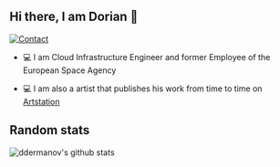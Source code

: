 ## Hi there, I am Dorian 👋

[![Contact](https://img.shields.io/badge/Contact-&#128231;-blue.svg)](mailto:dorian.dermanovic@outlook.com)

* 💻 I am Cloud Infrastructure Engineer and former Employee of the European Space Agency

* 💻 I am also a artist that publishes his work from time to time on [Artstation](https://www.artstation.com/aliiusthebearded)


## Random stats

![ddermanov's github stats](https://github-readme-stats-ddermanovs-projects.vercel.app/api?username=ddermanov&count_private=true&show=reviews&show_icons=true,discussions_started,discussions_answered,prs_merged,prs_merged_percentage=true&theme=tokyonight)
